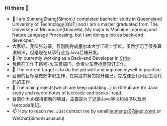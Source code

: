 ### Hi there 👋

<!--
**SUMENGZHANG/SUMENGZHANG** is a ✨ _special_ ✨ repository because its `README.md` (this file) appears on your GitHub profile.

- 🔭 I am SumengZhang(Simon) i am a master graduated from The University of Melbourne. My major is Machine Learning and Nature Language Processing, but i am doing a job as back-end developer.
- 大家好，我叫张苏蒙，我刚刚完成墨尔本大学IT硕士学位。虽然学习了很多算法知识，但是现在从事行业为Java后端开发。
- 🌱 I’m currently working as a Back-end developer in [Ctrip](https://trip.com/)
- 我目前工作于携程-火车票部门，负责火车票抢票预订工作。
- 👯 The current target is to do the job well and improve myself in practice.
- 目前的目标是做好本职工作，在实践中努力提升自己，完成课业代码到工程代码的工作
- 🤔 The main projects(which are keep updating...) in Github are for Java study and record notes of leetcode and books i read.
- 目前Github保持更新的项目，主要是为了记录Java学习和读书以及刷leetcode笔记。
- 📫 How to reach me: Just contact me by email(sumengz97@qq.com),or WeChat(Simonsusususu)
-->

- 🔭 I am SumengZhang(Simon),I completed bachelor study in Queensland University of Technology(QUT) and  I am a master graduated from The University of Melbourne(Unimelb). My major is Machine Learning and Nature Language Processing, but I am doing a job as back-end developer.
- 大家好，我叫张苏蒙，我刚刚完成墨尔本大学IT硕士学位。虽然学习了很多算法知识，但是现在从事行业为Java后端开发。
- 🌱 I’m currently working as a Back-end Developer in [Ctrip](https://ctrip.com/)
- 我目前工作于携程-火车票部门，负责火车票抢票预订工作。
- 👯 The current target is to do the job well and improve myself in practice.
- 目前的目标是做好本职工作，在实践中努力提升自己，完成课业代码到工程代码的工作
- 🤔 The main projects(which are keep updating...) in Github are for Java study and record notes of leetcode and books i read.
- 目前Github保持更新的项目，主要是为了记录Java学习和读书以及刷leetcode笔记。
- 📫 How to reach me: Just contact me by email(sumengz97@qq.com),or WeChat(Simonsusususu)
